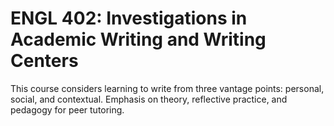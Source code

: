 # ENGL 402: Investigations in Academic Writing and Writing Centers

This course considers learning to write from three vantage points: personal, social, and contextual. Emphasis on theory, reflective practice, and pedagogy for peer tutoring.